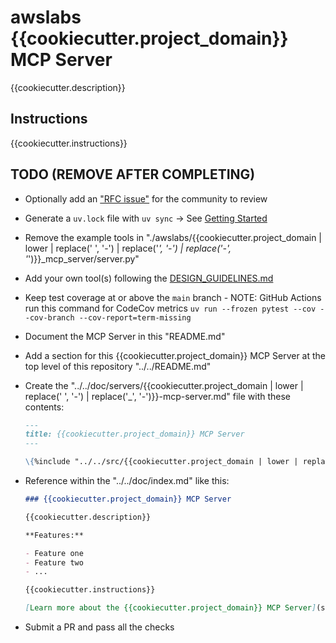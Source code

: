 # awslabs {{cookiecutter.project_domain}} MCP Server

{{cookiecutter.description}}

## Instructions

{{cookiecutter.instructions}}

## TODO (REMOVE AFTER COMPLETING)

* Optionally add an ["RFC issue"](https://github.com/awslabs/mcp/issues) for the community to review
* Generate a `uv.lock` file with `uv sync` -> See [Getting Started](https://docs.astral.sh/uv/getting-started/)
* Remove the example tools in "./awslabs/{{cookiecutter.project_domain | lower | replace(' ', '-') | replace('_', '-') | replace('-', '_')}}_mcp_server/server.py"
* Add your own tool(s) following the [DESIGN_GUIDELINES.md](https://github.com/awslabs/mcp/blob/main/DESIGN_GUIDELINES.md)
* Keep test coverage at or above the `main` branch - NOTE: GitHub Actions run this command for CodeCov metrics `uv run --frozen pytest --cov --cov-branch --cov-report=term-missing`
* Document the MCP Server in this "README.md"
* Add a section for this {{cookiecutter.project_domain}} MCP Server at the top level of this repository "../../README.md"
* Create the "../../doc/servers/{{cookiecutter.project_domain | lower | replace(' ', '-') | replace('_', '-')}}-mcp-server.md" file with these contents:

    ```markdown
    ---
    title: {{cookiecutter.project_domain}} MCP Server
    ---
    
    \{%include "../../src/{{cookiecutter.project_domain | lower | replace(' ', '-') | replace('_', '-')}}-mcp-server/README.md"%\}
    ```
  
* Reference within the "../../doc/index.md" like this:

    ```markdown
    ### {{cookiecutter.project_domain}} MCP Server
    
    {{cookiecutter.description}}
    
    **Features:**
    
    - Feature one
    - Feature two
    - ...

    {{cookiecutter.instructions}}
    
    [Learn more about the {{cookiecutter.project_domain}} MCP Server](servers/{{cookiecutter.project_domain | lower | replace(' ', '-') | replace('_', '-')}}-mcp-server.md)

* Submit a PR and pass all the checks
